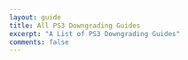 ```yaml
---
layout: guide
title: All PS3 Downgrading Guides
excerpt: "A List of PS3 Downgrading Guides"
comments: false
---
```

